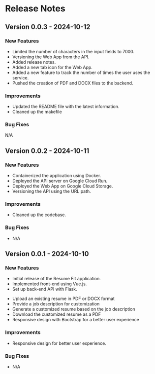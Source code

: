 # Release Notes

## Version 0.0.3 - 2024-10-12

### New Features
- Limited the number of characters in the input fields to 7000.
- Versioning the Web App from the API.
- Added release notes.
- Added a new tab icon for the Web App.
- Added a new feature to track the number of times the user uses the service.
- Pushed the creation of PDF and DOCX files to the backend.

### Improvements
- Updated the README file with the latest information.
- Cleaned up the makefile

### Bug Fixes
N/A

## Version 0.0.2 - 2024-10-11

### New Features
- Containerized the application using Docker.
- Deployed the API server on Google Cloud Run.
- Deployed the Web App on Google Cloud Storage.
- Versioning the API using the URL path.

### Improvements
- Cleaned up the codebase.

### Bug Fixes
- N/A

## Version 0.0.1 - 2024-10-10

### New Features
- Initial release of the Resume Fit application.
- Implemented front-end using Vue.js.
- Set up back-end API with Flask.
* Upload an existing resume in PDF or DOCX format
* Provide a job description for customization
* Generate a customized resume based on the job description
* Download the customized resume as a PDF
* Responsive design with Bootstrap for a better user experience

### Improvements
- Responsive design for better user experience.

### Bug Fixes
- N/A

